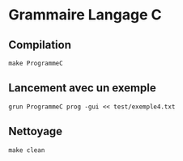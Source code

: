 # Grammaire Langage C

## Compilation

```
make ProgrammeC
```

## Lancement avec un exemple

```
grun ProgrammeC prog -gui << test/exemple4.txt
```

## Nettoyage

```
make clean
```
